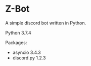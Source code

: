 # Z-Bot
A simple discord bot written in Python.

Python 3.7.4

Packages: 
- asyncio       3.4.3
- discord.py    1.2.3
